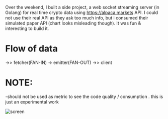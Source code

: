 Over the weekend, I built a side project, a web socket streaming server (in Golang) for real time crypto data using https://alpaca.markets API. I could not use their real API as they ask too much info, but i consumed their simulated paper API (chart looks misleading though). It was fun & interesting to build it.

# Flow of data
->> fetcher(FAN-IN) -> emitter(FAN-OUT) ->> client

# NOTE:
-should not be used as metric to see the code quality / consumption . this is just an experimental work

![screen](http://url/to/img.png)